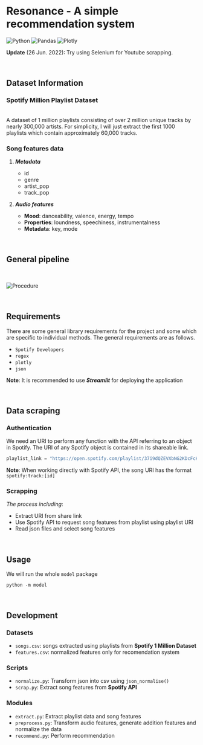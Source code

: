 # Resonance - A simple recommendation system

![Python](https://img.shields.io/badge/Made%20With-Python%203.8-blue.svg?style=for-the-badge&logo=Python)
![Pandas](https://img.shields.io/badge/plotly%20-%2300416A.svg?&style=for-the-badge&logo=pandas&logoColor=white)
![Plotly](https://img.shields.io/badge/pandas%20-%23150458.svg?&style=for-the-badge&logo=plotly&logoColor=white)

**Update** (26 Jun. 2022): Try using Selenium for Youtube scrapping.

</br>

## Dataset Information

### Spotify Million Playlist Dataset

</br>
A dataset of 1 million playlists consisting of over 2 million unique tracks by nearly 300,000 artists. For simplicity, I will just extract the first 1000 playlists which contain approximately 60,000 tracks.

</br>

### Song features data

1. ***Metadata***
   - id
   - genre
   - artist_pop
   - track_pop

2. ***Audio features***
   - **Mood**: danceability, valence, energy, tempo
   - **Properties**: loundness, speechiness, instrumentalness
   - **Metadata**: key, mode

</br>

## General pipeline

</br>

![Procedure](data/procedure.png)

</br>

## Requirements

There are some general library requirements for the project and some which are specific to individual methods. The general requirements are as follows.

- `Spotify Developers`
- `regex`
- `plotly`
- `json`

**Note**: It is recommended to use ***Streamlit*** for deploying the application

</br>

## Data scraping

### Authentication

We need an URI to perform any function with the API referring to an object in Spotify. The URI of any Spotify object is contained in its shareable link.</br>

```python
playlist_link = "https://open.spotify.com/playlist/37i9dQZEVXbNG2KDcFcKOF?si=1333723a6eff4b7f"
```
**Note**: When working directly with Spotify API, the song URI has the format `spotify:track:[id]`

### Scrapping

*The process including*:

- Extract URI from share link
- Use Spotify API to request song features from playlist using playlist URI
- Read json files and select song features

</br>

## Usage

We will run the whole `model` package 

```shell
python -m model  
```


</br>

## Development

### Datasets
- `songs.csv`: songs extracted using playlists from **Spotify 1 Million Dataset**
- `features.csv`: normalized features only for recomendation system

### Scripts
- `normalize.py`: Transform json into csv using `json_normalise()`
- `scrap.py`: Extract song features from **Spotify API** 

### Modules
- `extract.py`: Extract playlist data and song features
- `preprocess.py`: Transform audio features, generate addition features and normalize the data
- `recommend.py`: Perform recommendation
<!--eof>